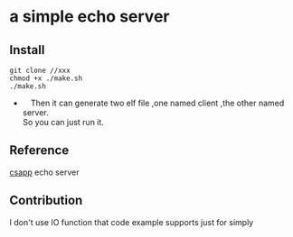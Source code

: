 #              a simple echo server

## Install

```
git clone //xxx
chmod +x ./make.sh
./make.sh

```

* &emsp;Then it can generate two elf file ,one named client ,the other named server.  
So you can just run it. 


## Reference
[csapp](http://csapp.cs.cmu.edu/) echo server

## Contribution

I don't use IO function that code example supports just for simply






